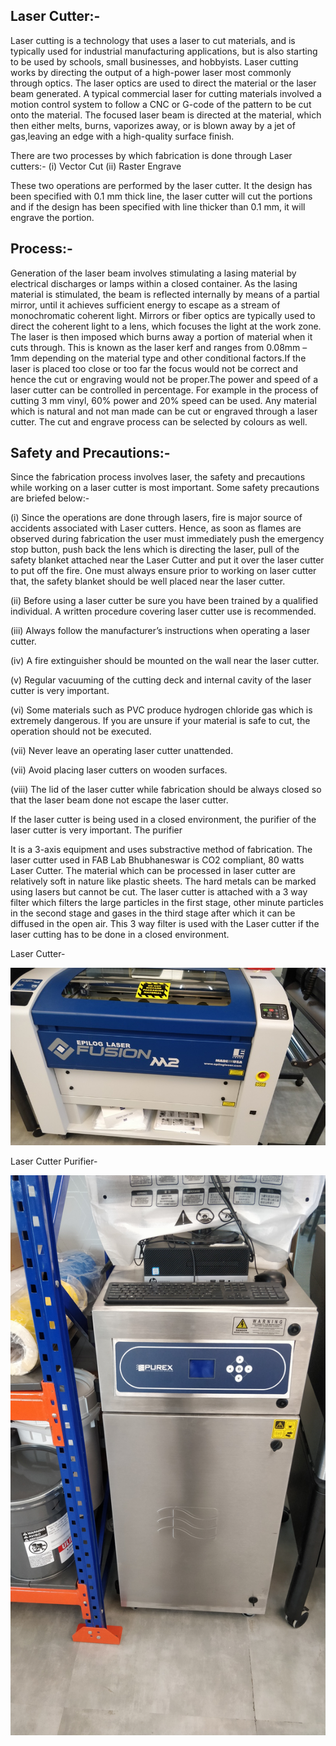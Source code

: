 ## Laser Cutter:-

Laser cutting is a technology that uses a laser to cut materials, and is typically used for industrial manufacturing applications, but is also starting to be used by schools, small businesses, and hobbyists. Laser cutting works by directing the output of a high-power laser most commonly through optics. The laser optics  are used to direct the material or the laser beam generated. A typical commercial laser for cutting materials involved a motion control system to follow a CNC or G-code of the pattern to be cut onto the material. The focused laser beam is directed at the material, which then either melts, burns, vaporizes away, or is blown away by a jet of gas,leaving an edge with a high-quality surface finish.

There are two processes by which fabrication is done through Laser cutters:-
   (i) Vector Cut
   (ii) Raster Engrave

These two operations are performed by the laser cutter. It the design has been specified with 0.1 mm thick line, the laser cutter will cut the portions and if the design has been specified with line thicker than 0.1 mm, it will engrave the portion.

## Process:-

Generation of the laser beam involves stimulating a lasing material by electrical discharges or lamps within a closed container. As the lasing material is stimulated, the beam is reflected internally by means of a partial mirror, until it achieves sufficient energy to escape as a stream of monochromatic coherent light. Mirrors or fiber optics are typically used to direct the coherent light to a lens, which focuses the light at the work zone. The laser is then imposed which burns away a portion of material when it cuts through. This is known as the laser kerf and ranges from 0.08mm – 1mm depending on the material type and other conditional factors.If the laser is placed too close or too far the focus would not be correct and hence the cut or engraving would not be proper.The power and speed of a laser cutter can be controlled in percentage. For example in the process of cutting 3 mm vinyl, 60% power and 20% speed can be used. Any material which is natural and not man made can be cut or engraved through a laser cutter. The cut and engrave process can be selected by colours as well.

## Safety and Precautions:- 

Since the fabrication process involves laser, the safety and precautions while working on a laser cutter is most important. Some safety precautions are briefed below:-

 (i) Since the operations are done through lasers, fire is major source of accidents associated with Laser cutters. Hence, as soon as flames are observed during fabrication the user must immediately push the emergency stop button, push back the lens which is directing the laser, pull of the safety blanket attached near the Laser Cutter and put it over the laser cutter to put off the fire. One must always ensure prior to working on laser cutter that, the safety blanket should be well placed near the laser cutter.

 (ii) Before using a laser cutter be sure you have been trained by a qualified individual. A written procedure covering laser cutter use is recommended.

 (iii) Always follow the manufacturer’s instructions when operating a laser cutter.

 (iv) A fire extinguisher should be mounted on the wall near the laser cutter.

 (v) Regular vacuuming of the cutting deck and internal cavity of the laser cutter is very important.

 (vi) Some materials such as PVC produce hydrogen chloride gas which is extremely dangerous. If you are unsure if your material is safe to cut, the operation should not be executed.

 (vii) Never leave an operating laser cutter unattended.

 (vii) Avoid placing laser cutters on wooden surfaces.

 (viii) The lid of the laser cutter while fabrication should be always closed so that the laser beam done not escape the laser cutter.

 If the laser cutter is being used in a closed environment, the purifier of the laser cutter is very important. The purifier  

It is a 3-axis equipment and uses substractive method of fabrication. The laser cutter used in FAB Lab Bhubhaneswar is CO2 compliant, 80 watts Laser Cutter. The material which can be processed in laser cutter are relatively soft in nature like plastic sheets. The hard metals can be marked using lasers but cannot be cut. The laser cutter is attached with a 3 way filter which filters the large particles in the first stage,      other minute particles in the second stage and gases in the third stage after which it can be diffused in the open air. This 3 way filter is used with the Laser cutter if the laser cutting has to be done in a closed environment. 

Laser Cutter-

![Laser Cutter](img/laser-cutter.jpg "Laser Cutter")

Laser Cutter Purifier- 

![Laser Cutter Purifier](img/laser-cutter-purifier.jpg "Laser Cutter Purifier")